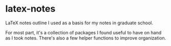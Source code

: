 # latex-notes

LaTeX notes outline I used as a basis for my notes in graduate school.

For most part, it's a collection of packages I found useful to have on hand as I took notes.  There's also a few helper functions to improve organization.

